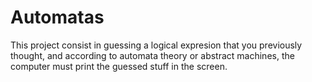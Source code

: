 Automatas
=========

This project consist in guessing a logical expresion that you previously thought, and according to automata theory or abstract machines, the computer must print the guessed stuff in the screen.
